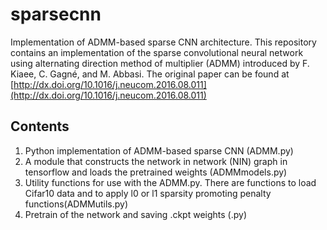 # sparsecnn
Implementation of ADMM-based sparse CNN architecture.
This repository contains an implementation of the sparse convolutional neural network using alternating direction method of multiplier (ADMM) introduced by F. Kiaee, C. Gagné, and M. Abbasi. The original paper can be found at
[http://dx.doi.org/10.1016/j.neucom.2016.08.011](http://dx.doi.org/10.1016/j.neucom.2016.08.011)

## Contents

1. Python implementation of ADMM-based sparse CNN (ADMM.py)
2. A module that constructs the network in network (NIN) graph in tensorflow and loads the pretrained weights (ADMMmodels.py)
3. Utility functions for use with the ADMM.py. There are functions to load Cifar10 data and to apply l0 or l1 sparsity promoting penalty functions(ADMMutils.py)
4. Pretrain of the network and saving .ckpt weights (.py) 
